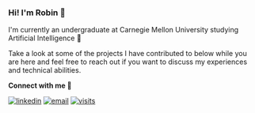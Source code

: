 ### Hi! I'm Robin 👋

I'm currently an undergraduate at Carnegie Mellon University studying Artificial Intelligence 🤖 

Take a look at some of the projects I have contributed to below while you are here and feel free to reach out if you want to discuss my experiences and technical abilities.

<b>Connect with me 💬</b>


[![linkedin](https://img.shields.io/badge/-@robinhan-blue?style=flat-square&logo=LinkedIn)](https://www.linkedin.com/in/r-han/) [![email](https://img.shields.io/badge/-robinh@andrew.cmu.edu-c14438?style=flat-square&logo=Gmail&logoColor=white&link=mailto:ed@ward.li)](mailto:robinh@andrew.cmu.edu) [![visits](https://badges.pufler.dev/visits/rhansolo/rhansolo?style=flat-square)](https://badges.pufler.dev)
